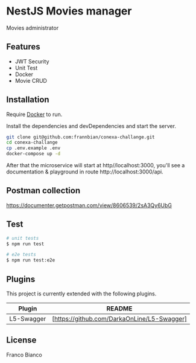 # NestJS Movies manager

Movies administrator

## Features

- JWT Security
- Unit Test
- Docker
- Movie CRUD

## Installation

Require [Docker](https://www.docker.com/) to run.

Install the dependencies and devDependencies and start the server.

```sh
git clone git@github.com:frannbian/conexa-challange.git
cd conexa-challange
cp .env.example .env
docker-compose up -d

```
After that the microservice will start at http//localhost:3000, you'll see a documentation & playground in route http://localhost:3000/api.


## Postman collection
https://documenter.getpostman.com/view/8606539/2sA3Qy6UbG

## Test

```bash
# unit tests
$ npm run test

# e2e tests
$ npm run test:e2e

```
## Plugins

This project is currently extended with the following plugins.

| Plugin | README |
| ------ | ------ |
| L5-Swagger | [https://github.com/DarkaOnLine/L5-Swagger] |

## License

Franco Bianco

